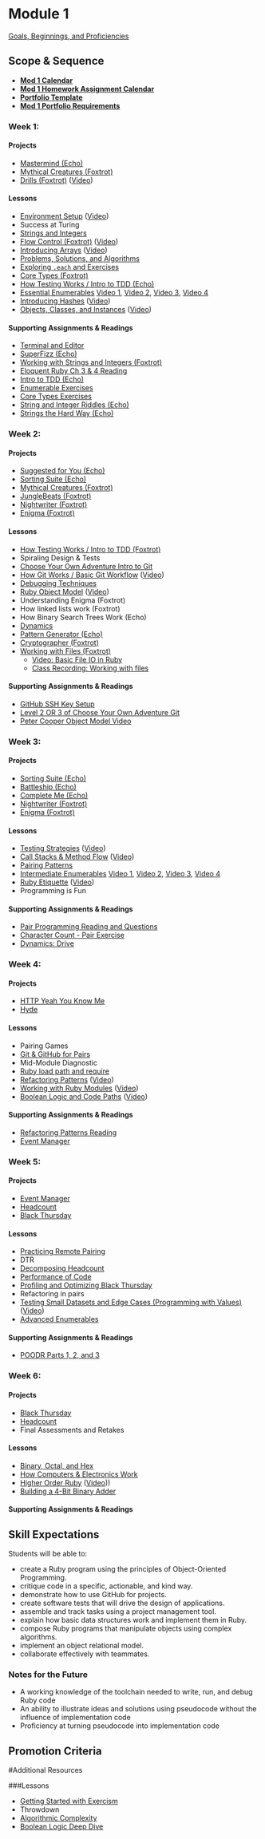 # Module 1

[Goals, Beginnings, and Proficiencies](https://github.com/turingschool/lesson_plans/blob/master/ruby_01-object_oriented_programming_with_ruby/mod_1_goals.markdown)

## Scope & Sequence

* [__Mod 1 Calendar__](https://calendar.google.com/calendar/embed?src=casimircreative.com_59k8msrrc2ddhcv787vubvp0s4%40group.calendar.google.com&ctz=America/Denver)
* [__Mod 1 Homework Assignment Calendar__](https://calendar.google.com/calendar/embed?src=casimircreative.com_isoih6973tpoq1i8mf3nqs3mno%40group.calendar.google.com&ctz=America/Denver)
* [__Portfolio Template__](https://raw.githubusercontent.com/turingschool/portfolios/master/template.markdown)
* [__Mod 1 Portfolio Requirements__](https://github.com/turingschool/portfolios#module-1)

### Week 1:

#### Projects

* [Mastermind (Echo)](https://github.com/turingschool/curriculum/blob/master/source/projects/mastermind.markdown)
* [Mythical Creatures (Foxtrot)](https://github.com/turingschool/ruby-exercises/blob/master/mythical-creatures/)
* [Drills (Foxtrot)](https://github.com/turingschool/curriculum/blob/master/source/projects/drills.markdown) ([Video](https://vimeo.com/160162922))

#### Lessons

* [Environment Setup](https://github.com/turingschool/lesson_plans/blob/master/ruby_01-object_oriented_programming_with_ruby/environment_setup.markdown) ([Video](https://vimeo.com/154607937))
* Success at Turing
* [Strings and Integers](https://github.com/turingschool/lesson_plans/blob/master/ruby_01-object_oriented_programming_with_ruby/strings_and_integers.markdown)
* [Flow Control (Foxtrot)](https://github.com/turingschool/lesson_plans/blob/master/ruby_01-object_oriented_programming_with_ruby/flow_control.markdown) ([Video](https://www.youtube.com/watch?v=iZkQWR9_RpY))
* [Introducing Arrays](https://github.com/turingschool/lesson_plans/blob/master/ruby_01-object_oriented_programming_with_ruby/arrays_and_hashes.markdown) ([Video](https://www.youtube.com/watch?v=nlwU1YtQ9SU))
* [Problems, Solutions, and Algorithms](https://github.com/turingschool/lesson_plans/blob/master/ruby_01-object_oriented_programming_with_ruby/problems_solutions_algorithms.markdown)
* [Exploring `.each` and Exercises](https://github.com/turingschool/lesson_plans/blob/master/ruby_01-object_oriented_programming_with_ruby/primer_on_each.markdown)
* [Core Types (Foxtrot)](https://github.com/turingschool/ruby-exercises/tree/master/core-types)
* [How Testing Works / Intro to TDD (Echo)](https://github.com/turingschool/lesson_plans/blob/master/ruby_01-object_oriented_programming_with_ruby/how_testing_works.markdown)
* [Essential Enumerables](https://github.com/turingschool/lesson_plans/blob/master/ruby_01-object_oriented_programming_with_ruby/enumerable_methods.markdown) [Video 1](https://vimeo.com/160173522), [Video 2](https://vimeo.com/160176913), [Video 3](https://vimeo.com/160180017), [Video 4](https://vimeo.com/160182678)
* [Introducing Hashes](https://github.com/turingschool/lesson_plans/blob/master/ruby_01-object_oriented_programming_with_ruby/arrays_and_hashes.markdown) ([Video](https://www.youtube.com/watch?v=xgLtxPvJlqE))
* [Objects, Classes, and Instances](https://github.com/turingschool/lesson_plans/blob/master/ruby_01-object_oriented_programming_with_ruby/object_oriented_programming.markdown) ([Video](https://www.twitch.tv/worace/v/56378715))

#### Supporting Assignments & Readings

* [Terminal and Editor](https://github.com/turingschool/curriculum/blob/master/source/academy/workshops/terminal_and_editor.markdown)
* [SuperFizz (Echo)](https://github.com/turingschool/challenges/blob/master/super_fizz.markdown)
* [Working with Strings and Integers (Foxtrot)](https://github.com/turingschool/challenges/blob/master/working_with_strings_and_integers.markdown)
* [Eloquent Ruby Ch 3 & 4 Reading](https://github.com/turingschool/challenges/blob/master/eloquent_ruby_arrays_and_strings.markdown)
* [Intro to TDD (Echo)](http://tutorials.jumpstartlab.com/topics/testing/intro-to-tdd.html)
* [Enumerable Exercises](https://github.com/turingschool/enums-exercises)
* [Core Types Exercises](https://github.com/turingschool/ruby-exercises/tree/master/core-types)
* [String and Integer Riddles (Echo)](https://github.com/turingschool/challenges/blob/master/string-and-integer-riddles.markdown)
* [Strings the Hard Way (Echo)](https://github.com/turingschool/challenges/blob/master/strings_the_hard_way.markdown)

### Week 2:

#### Projects

* [Suggested for You (Echo)](https://github.com/turingschool/curriculum/blob/master/source/projects/binary_search_tree.markdown)
* [Sorting Suite (Echo)](https://github.com/turingschool/curriculum/blob/master/source/projects/sorting_suite.markdown)
* [Mythical Creatures (Foxtrot)](https://github.com/turingschool/ruby-exercises/blob/master/mythical-creatures/)
* [JungleBeats (Foxtrot)](https://github.com/turingschool/curriculum/blob/master/source/projects/jungle_beat.markdown)
* [Nightwriter (Foxtrot)](https://github.com/turingschool/curriculum/blob/master/source/projects/night_writer.markdown)
* [Enigma (Foxtrot)](https://github.com/turingschool/curriculum/blob/master/source/projects/enigma.markdown)

#### Lessons

* [How Testing Works / Intro to TDD (Foxtrot)](https://github.com/turingschool/lesson_plans/blob/master/ruby_01-object_oriented_programming_with_ruby/how_testing_works.markdown)
* Spiraling Design & Tests
* [Choose Your Own Adventure Intro to Git](https://github.com/turingschool/lesson_plans/blob/master/ruby_01-object_oriented_programming_with_ruby/choose_your_own_adventure_intro_to_git.markdown)
* [How Git Works / Basic Git Workflow](https://github.com/turingschool/lesson_plans/blob/master/ruby_01-object_oriented_programming_with_ruby/intro_to_git.markdown) ([Video](https://vimeo.com/160822771))
* [Debugging Techniques](https://github.com/turingschool/lesson_plans/blob/master/ruby_01-object_oriented_programming_with_ruby/debugging.markdown)
* [Ruby Object Model](https://github.com/turingschool/lesson_plans/blob/master/ruby_01-object_oriented_programming_with_ruby/ruby_object_model1.markdown) ([Video](https://vimeo.com/160952993))
* Understanding Enigma (Foxtrot)
* How linked lists work (Foxtrot)
* How Binary Search Trees Work (Echo)
* [Dynamics](https://github.com/turingschool/dynamics)
* [Pattern Generator (Echo)](https://github.com/turingschool/challenges/blob/master/pattern_generator.markdown)
* [Cryptographer (Foxtrot)](https://github.com/turingschool/challenges/blob/master/cryptographer.markdown)
* [Working with Files (Foxtrot)](https://github.com/turingschool/lesson_plans/blob/master/ruby_01-object_oriented_programming_with_ruby/working_with_files.markdown)
  * [Video: Basic File IO in Ruby](https://vimeo.com/130322465)
  * [Class Recording: Working with files](https://vimeo.com/162134025)

#### Supporting Assignments & Readings

* [GitHub SSH Key Setup](https://help.github.com/articles/generating-an-ssh-key/)
* [Level 2 OR 3 of Choose Your Own Adventure Git](https://github.com/turingschool/lesson_plans/blob/master/ruby_01-object_oriented_programming_with_ruby/choose_your_own_adventure_intro_to_git.markdown#level-2---intermediate-overview-and-command-line-practice)
* [Peter Cooper Object Model Video](https://github.com/turingschool/challenges/blob/master/object_model_intro.markdown)

### Week 3:

#### Projects

* [Sorting Suite (Echo)](https://github.com/turingschool/curriculum/blob/master/source/projects/sorting_suite.markdown)
* [Battleship (Echo)](https://github.com/turingschool/curriculum/blob/master/source/projects/battleship.markdown)
* [Complete Me (Echo)](https://github.com/turingschool/curriculum/blob/master/source/projects/complete_me.markdown)
* [Nightwriter (Foxtrot)](https://github.com/turingschool/curriculum/blob/master/source/projects/night_writer.markdown)
* [Enigma (Foxtrot)](https://github.com/turingschool/curriculum/blob/master/source/projects/enigma.markdown)

#### Lessons

* [Testing Strategies](https://github.com/turingschool/lesson_plans/blob/master/ruby_01-object_oriented_programming_with_ruby/testing_strategies_and_encapsulation.markdown) ([Video](https://vimeo.com/161526035))
* [Call Stacks & Method Flow](https://github.com/turingschool/lesson_plans/blob/master/ruby_01-object_oriented_programming_with_ruby/stacks_methods_and_program_flow.markdown) ([Video](https://vimeo.com/155902102))
* [Pairing Patterns](https://github.com/turingschool/lesson_plans/blob/master/ruby_01-object_oriented_programming_with_ruby/pairing_patterns.markdown)
* [Intermediate Enumerables](https://github.com/turingschool/lesson_plans/blob/master/ruby_01-object_oriented_programming_with_ruby/intermediate_enumerables.markdown) [Video 1](https://vimeo.com/161675625), [Video 2](https://vimeo.com/161677741), [Video 3](https://vimeo.com/161678930), [Video 4](https://vimeo.com/161680127)
* [Ruby Etiquette](https://github.com/turingschool/lesson_plans/blob/master/ruby_01-object_oriented_programming_with_ruby/ruby_project_etiquette.md) ([Video](http://vimeo.com/161695195))
* Programming is Fun

#### Supporting Assignments & Readings

* [Pair Programming Reading and Questions](https://github.com/turingschool/challenges/blob/master/pair_programming_reading.markdown)
* [Character Count - Pair Exercise](https://github.com/turingschool/challenges/blob/master/character_count.markdown)
* [Dynamics: Drive](https://github.com/turingschool/dynamics/blob/master/drive.markdown)

### Week 4:

#### Projects

* [HTTP Yeah You Know Me](https://github.com/turingschool/curriculum/blob/master/source/projects/http_yeah_you_know_me.markdown)
* [Hyde](https://github.com/turingschool/curriculum/blob/master/source/projects/hyde/index.markdown)

#### Lessons

* Pairing Games
* [Git & GitHub for Pairs](https://github.com/turingschool/lesson_plans/blob/master/ruby_01-object_oriented_programming_with_ruby/git_and_github_for_pairs.markdown)
* Mid-Module Diagnostic
* [Ruby load path and require](https://github.com/turingschool/lesson_plans/blob/master/ruby_01-object_oriented_programming_with_ruby/load_path_and_require.markdown)
* [Refactoring Patterns](https://github.com/turingschool/lesson_plans/blob/master/ruby_01-object_oriented_programming_with_ruby/refactoring_patterns.markdown) ([Video](https://vimeo.com/162569190))
* [Working with Ruby Modules](https://github.com/turingschool/lesson_plans/blob/master/ruby_01-object_oriented_programming_with_ruby/modules.markdown) ([Video](https://vimeo.com/156589719))
* [Boolean Logic and Code Paths](https://github.com/turingschool/lesson_plans/blob/master/ruby_01-object_oriented_programming_with_ruby/boolean_logic.markdown) ([Video](https://vimeo.com/156637050))

#### Supporting Assignments & Readings

* [Refactoring Patterns Reading](https://github.com/turingschool/challenges/blob/master/refactoring_patterns_reading.markdown)
* [Event Manager](https://github.com/turingschool/curriculum/blob/master/source/projects/eventmanager.markdown)

### Week 5:

#### Projects

* [Event Manager](https://github.com/turingschool/curriculum/blob/master/source/projects/eventmanager.markdown)
* [Headcount](https://github.com/turingschool/curriculum/blob/master/source/projects/headcount.markdown)
* [Black Thursday](https://github.com/turingschool/curriculum/blob/master/source/projects/black_thursday.markdown)

#### Lessons

* [Practicing Remote Pairing](https://github.com/turingschool/lesson_plans/blob/master/ruby_01-object_oriented_programming_with_ruby/remote_pairing.md)
* DTR
* [Decomposing Headcount](https://github.com/turingschool/lesson_plans/blob/master/ruby_01-object_oriented_programming_with_ruby/decomposing_headcount.markdown)
* [Performance of Code](https://github.com/turingschool/lesson_plans/blob/master/ruby_01-object_oriented_programming_with_ruby/performance_of_code.markdown)
* [Profiling and Optimizing Black Thursday](https://vimeo.com/158380111)
* Refactoring in pairs
* [Testing Small Datasets and Edge Cases (Programming with Values)](https://github.com/turingschool/lesson_plans/blob/master/ruby_01-object_oriented_programming_with_ruby/designing_data_oriented_programs_for_testability.markdown) ([Video](https://vimeo.com/157333800))
* [Advanced Enumerables](https://github.com/turingschool/lesson_plans/blob/master/ruby_01-object_oriented_programming_with_ruby/advanced_enumerables.markdown)

#### Supporting Assignments & Readings

* [POODR Parts 1, 2, and 3](https://github.com/turingschool/lesson_plans/blob/master/ruby_01-object_oriented_programming_with_ruby/performance_of_code.markdown)

### Week 6:

#### Projects

* [Black Thursday](https://github.com/turingschool/curriculum/blob/master/source/projects/black_thursday.markdown)
* [Headcount](https://github.com/turingschool/curriculum/blob/master/source/projects/headcount.markdown)
* Final Assessments and Retakes

#### Lessons

* [Binary, Octal, and Hex](https://github.com/turingschool/lesson_plans/blob/master/ruby_01-object_oriented_programming_with_ruby/number_systems.markdown)
* [How Computers & Electronics Work](https://github.com/turingschool/lesson_plans/blob/master/ruby_01-object_oriented_programming_with_ruby/how_computers_work.markdown)
* [Higher Order Ruby](https://github.com/turingschool/lesson_plans/blob/master/ruby_01-object_oriented_programming_with_ruby/higher_order_ruby.markdown) ([Video](https://vimeo.com/158113154)))
* [Building a 4-Bit Binary Adder](https://github.com/turingschool/lesson_plans/blob/master/ruby_01-object_oriented_programming_with_ruby/four_bit_binary_adder.markdown)

#### Supporting Assignments & Readings

## Skill Expectations

Students will be able to:

* create a Ruby program using the principles of Object-Oriented Programming.
* critique code in a specific, actionable, and kind way.
* demonstrate how to use GitHub for projects.
* create software tests that will drive the design of applications.
* assemble and track tasks using a project management tool.
* explain how basic data structures work and implement them in Ruby.
* compose Ruby programs that manipulate objects using complex algorithms.
* implement an object relational model.
* collaborate effectively with teammates.

### Notes for the Future

* A working knowledge of the toolchain needed to write, run, and debug Ruby code
* An ability to illustrate ideas and solutions using pseudocode without the influence of implementation code
* Proficiency at turning pseudocode into implementation code

## Promotion Criteria

#Additional Resources

###Lessons

* [Getting Started with Exercism](http://exercism.io)
* Throwdown
* [Algorithmic Complexity](https://github.com/turingschool/lesson_plans/blob/master/ruby_01-object_oriented_programming_with_ruby/algorthmic_complexity.markdown)
* [Boolean Logic Deep Dive](https://github.com/turingschool/lesson_plans/blob/master/ruby_01-object_oriented_programming_with_ruby/boolean_logic.markdown)

